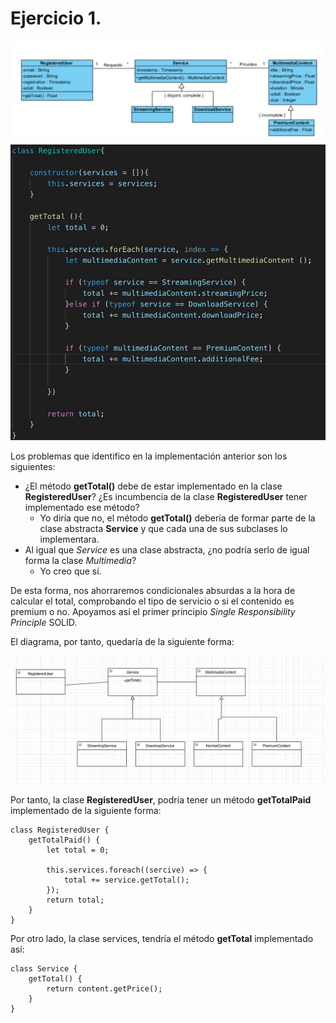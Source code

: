 # Ejercicio 1.

![](https://github.com/sergiovp/react-meetups/blob/main/diagrama/images/i1.png)
![](https://github.com/sergiovp/react-meetups/blob/main/diagrama/images/i2.png)

Los problemas que identifico en la implementación anterior son los siguientes:

-   ¿El método **getTotal()** debe de estar implementado en la clase **RegisteredUser**? ¿Es incumbencia de la clase **RegisteredUser** tener implementado ese método?
    -   Yo diría que no, el método **getTotal()** debería de formar parte de la clase abstracta **Service** y que cada una de sus subclases lo implementara.
-   Al igual que _Service_ es una clase abstracta, ¿no podría serlo de igual forma la clase _Multimedia_?
    -   Yo creo que sí.

De esta forma, nos ahorraremos condicionales absurdas a la hora de calcular el total, comprobando el tipo de servicio o si el contenido es premium o no. Apoyamos así el primer principio _Single Responsibility Principle_ SOLID.

El diagrama, por tanto, quedaría de la siguiente forma:

![](https://github.com/sergiovp/react-meetups/blob/main/diagrama/images/i3.png)

Por tanto, la clase **RegisteredUser**, podría tener un método **getTotalPaid** implementado de la siguiente forma:

```
class RegisteredUser {
    getTotalPaid() {
        let total = 0;

        this.services.foreach((sercive) => {
            total += service.getTotal();
        });
        return total;
    }
}
```

Por otro lado, la clase services, tendría el método **getTotal** implementado así:

```
class Service {
    getTotal() {
        return content.getPrice();
    }
}
```
